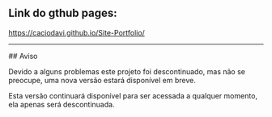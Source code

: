 ## Link do gthub pages:

  https://caciodavi.github.io/Site-Portfolio/
<hr>
## Aviso
<p>Devido a alguns problemas este projeto foi descontinuado, mas não se preocupe, uma nova versão estará disponível em breve.</p>
<p>Esta versão continuará disponível para ser acessada a qualquer momento, ela apenas será descontinuada.</p>

